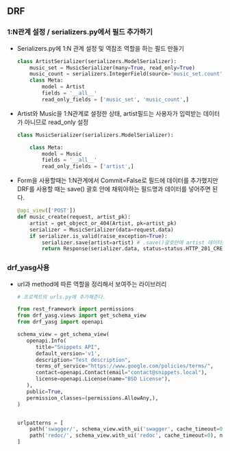 ## DRF

### 1:N관계 설정 / serializers.py에서 필드 추가하기

* Serializers.py에 1:N 관계 설정 및 역참조 역할을 하는 필드 만들기

  ```python
  class ArtistSerializer(serializers.ModelSerializer):
      music_set = MusicSerializer(many=True, read_only=True)
      music_count = serializers.IntegerField(source='music_set.count', read_only=True)
      class Meta:
          model = Artist
          fields = '__all__'
          read_only_fields = ['music_set', 'music_count',]
  ```

* Artist와 Music을 1:N관계로 설정한 상태, artist필드는 사용자가 입력받는 데이터가 아니므로 read_only 설정

  ```python
  class MusicSerializer(serializers.ModelSerializer):
  
      class Meta:
          model = Music
          fields = '__all__'
          read_only_fields = ['artist',]
  ```

* Form을 사용할때는 1:N관계에서 Commit=False로 필드에 데이터를 추가했지만 DRF를 사용할 때는 save() 괄호 안에 채워야하는 필드명과 데이터를 넣어주면 된다.

  ```python
  @api_view(['POST'])
  def music_create(request, artist_pk):
      artist = get_object_or_404(Artist, pk=artist_pk)
      serializer = MusicSerializer(data=request.data)
      if serializer.is_valid(raise_exception=True):
          serializer.save(artist=artist) # .save()괄호안에 artist 데이터를 넣어준다.
          return Response(serializer.data, status=status.HTTP_201_CREATED)
  ```



### drf_yasg사용

* url과 method에 따른 역할을 정리해서 보여주는 라이브러리

  ```python
  # 프로젝트의 urls.py에 추가해준다.
  
  from rest_framework import permissions
  from drf_yasg.views import get_schema_view
  from drf_yasg import openapi
  
  schema_view = get_schema_view(
     openapi.Info(
        title="Snippets API",
        default_version='v1',
        description="Test description",
        terms_of_service="https://www.google.com/policies/terms/",
        contact=openapi.Contact(email="contact@snippets.local"),
        license=openapi.License(name="BSD License"),
     ),
     public=True,
     permission_classes=(permissions.AllowAny,),
  )
  
  
  urlpatterns = [
      path('swagger/', schema_view.with_ui('swagger', cache_timeout=0), name='schema-swagger-ui'),
      path('redoc/', schema_view.with_ui('redoc', cache_timeout=0), name='schema-redoc'),
  ]
  
  ```

  